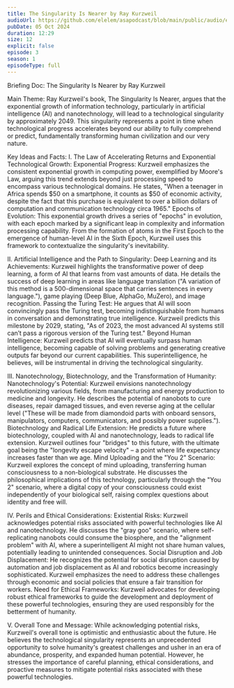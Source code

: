 ```yaml
---
title: The Singularity Is Nearer by Ray Kurzweil
audioUrl: https://github.com/elelem/asapodcast/blob/main/public/audio/episode-3.mp3?raw=true
pubDate: 05 Oct 2024
duration: 12:29
size: 12
explicit: false
episode: 3
season: 1
episodeType: full
---
```

Briefing Doc: The Singularity Is Nearer by Ray Kurzweil

Main Theme:
Ray Kurzweil's book, The Singularity Is Nearer, argues that the exponential growth of information technology, particularly in artificial intelligence (AI) and nanotechnology, will lead to a technological singularity by approximately 2049. This singularity represents a point in time when technological progress accelerates beyond our ability to fully comprehend or predict, fundamentally transforming human civilization and our very nature.

Key Ideas and Facts:
I. The Law of Accelerating Returns and Exponential Technological Growth:
Exponential Progress: Kurzweil emphasizes the consistent exponential growth in computing power, exemplified by Moore's Law, arguing this trend extends beyond just processing speed to encompass various technological domains. He states, "When a teenager in Africa spends $50 on a smartphone, it counts as $50 of economic activity, despite the fact that this purchase is equivalent to over a billion dollars of computation and communication technology circa 1965."
Epochs of Evolution: This exponential growth drives a series of "epochs" in evolution, with each epoch marked by a significant leap in complexity and information processing capability. From the formation of atoms in the First Epoch to the emergence of human-level AI in the Sixth Epoch, Kurzweil uses this framework to contextualize the singularity's inevitability.

II. Artificial Intelligence and the Path to Singularity:
Deep Learning and its Achievements: Kurzweil highlights the transformative power of deep learning, a form of AI that learns from vast amounts of data. He details the success of deep learning in areas like language translation ("A variation of this method is a 500-dimensional space that carries sentences in every language."), game playing (Deep Blue, AlphaGo, MuZero), and image recognition.
Passing the Turing Test: He argues that AI will soon convincingly pass the Turing test, becoming indistinguishable from humans in conversation and demonstrating true intelligence. Kurzweil predicts this milestone by 2029, stating, "As of 2023, the most advanced AI systems still can’t pass a rigorous version of the Turing test."
Beyond Human Intelligence: Kurzweil predicts that AI will eventually surpass human intelligence, becoming capable of solving problems and generating creative outputs far beyond our current capabilities. This superintelligence, he believes, will be instrumental in driving the technological singularity.

III. Nanotechnology, Biotechnology, and the Transformation of Humanity:
Nanotechnology's Potential: Kurzweil envisions nanotechnology revolutionizing various fields, from manufacturing and energy production to medicine and longevity. He describes the potential of nanobots to cure diseases, repair damaged tissues, and even reverse aging at the cellular level ("These will be made from diamondoid parts with onboard sensors, manipulators, computers, communicators, and possibly power supplies.").
Biotechnology and Radical Life Extension: He predicts a future where biotechnology, coupled with AI and nanotechnology, leads to radical life extension. Kurzweil outlines four "bridges" to this future, with the ultimate goal being the "longevity escape velocity" – a point where life expectancy increases faster than we age.
Mind Uploading and the "You 2" Scenario: Kurzweil explores the concept of mind uploading, transferring human consciousness to a non-biological substrate. He discusses the philosophical implications of this technology, particularly through the "You 2" scenario, where a digital copy of your consciousness could exist independently of your biological self, raising complex questions about identity and free will.

IV. Perils and Ethical Considerations:
Existential Risks: Kurzweil acknowledges potential risks associated with powerful technologies like AI and nanotechnology. He discusses the "gray goo" scenario, where self-replicating nanobots could consume the biosphere, and the "alignment problem" with AI, where a superintelligent AI might not share human values, potentially leading to unintended consequences.
Social Disruption and Job Displacement: He recognizes the potential for social disruption caused by automation and job displacement as AI and robotics become increasingly sophisticated. Kurzweil emphasizes the need to address these challenges through economic and social policies that ensure a fair transition for workers.
Need for Ethical Frameworks: Kurzweil advocates for developing robust ethical frameworks to guide the development and deployment of these powerful technologies, ensuring they are used responsibly for the betterment of humanity.

V. Overall Tone and Message:
While acknowledging potential risks, Kurzweil's overall tone is optimistic and enthusiastic about the future. He believes the technological singularity represents an unprecedented opportunity to solve humanity's greatest challenges and usher in an era of abundance, prosperity, and expanded human potential. However, he stresses the importance of careful planning, ethical considerations, and proactive measures to mitigate potential risks associated with these powerful technologies.